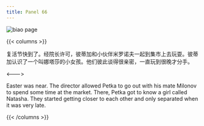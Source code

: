 ```yaml
---
title: Panel 66
---
```


![biao page](./../../../images/biao/seifert0726_biao_0060_066.jpg)

{{< columns >}}

复活节快到了。经院长许可，彼蒂加和小伙伴米罗诺夫一起到集市上去玩耍。彼蒂加认识了一个叫娜塔莎的小女孩。他们彼此谈得很亲密，一直玩到很晚才分手。

<--->

Easter was near. The director allowed Petka to go out with his mate Milonov to spend some time at the market. There, Petka got to know a girl called Natasha. They started getting closer to each other and only separated when it was very late.

{{< /columns >}}